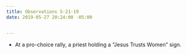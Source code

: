 ```yaml
---
title: Observations 5-21-19
date: 2019-05-27 20:24:00 -05:00


---
```


- At a pro-choice rally, a priest holding a “Jesus Trusts Women” sign.